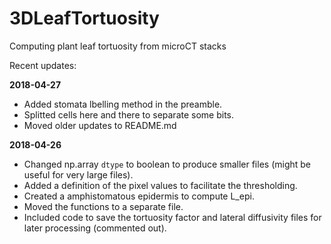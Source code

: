 # 3DLeafTortuosity
Computing plant leaf tortuosity from microCT stacks

Recent updates:

__2018-04-27__
- Added stomata lbelling method in the preamble.
- Splitted cells here and there to separate some bits.
- Moved older updates to README.md

__2018-04-26__
- Changed np.array `dtype` to boolean to produce smaller files (might be useful for very large files).
- Added a definition of the pixel values to facilitate the thresholding.
- Created a amphistomatous epidermis to compute L_epi.
- Moved the functions to a separate file.
- Included code to save the tortuosity factor and lateral diffusivity files for later processing (commented out).
